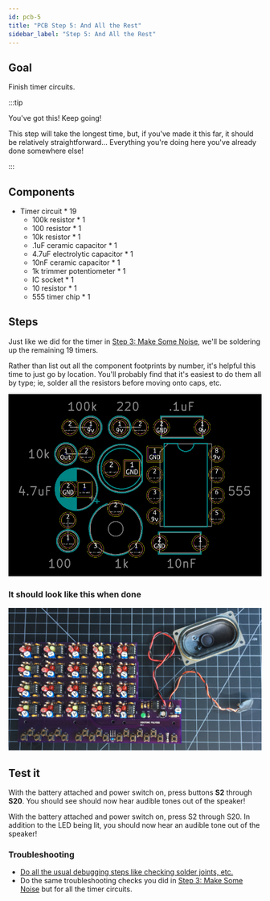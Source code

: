 ```yaml
---
id: pcb-5
title: "PCB Step 5: And All the Rest"
sidebar_label: "Step 5: And All the Rest"
---
```


## Goal

Finish timer circuits.

:::tip

You've got this! Keep going!

This step will take the longest time, but, if you've made it this far, it should be relatively straightforward... Everything you're doing here you've already done somewhere else!

:::

## Components

- Timer circuit \* 19
  - 100k resistor \* 1
  - 100 resistor \* 1
  - 10k resistor \* 1
  - .1uF ceramic capacitor \* 1
  - 4.7uF electrolytic capacitor \* 1
  - 10nF ceramic capacitor \* 1
  - 1k trimmer potentiometer \* 1
  - IC socket \* 1
  - 10 resistor \* 1
  - 555 timer chip \* 1

## Steps

Just like we did for the timer in [Step 3: Make Some Noise](pcb-3#steps), we'll be soldering up the remaining 19 timers.

Rather than list out all the component footprints by number, it's helpful this time to just go by location. You'll probably find that it's easiest to do them all by type; ie, solder all the resistors before moving onto caps, etc.

[![The PCB's 555 timer circuit, without specific component IDs, for reference](/img/timer-circuit-layout.png)](/img/timer-circuit-layout.png)

### It should look like this when done

[![It should look like this when done](/img/pcb-5.jpg)](/img/pcb-5.jpg)

## Test it

With the battery attached and power switch on, press buttons **S2** through **S20**. You should see should now hear audible tones out of the speaker!

With the battery attached and power switch on, press S2 through S20. In addition to the LED being lit, you should now hear an audible tone out of the speaker!

### Troubleshooting

- [Do all the usual debugging steps like checking solder joints, etc.](debugging)
- Do the same troubleshooting checks you did in [Step 3: Make Some Noise](pcb-3#troubleshooting) but for all the timer circuits.
